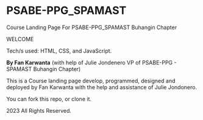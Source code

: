 # PSABE-PPG_SPAMAST
Course Landing Page For PSABE-PPG_SPAMAST Buhangin Chapter

WELCOME

Tech/s used: HTML, CSS, and JavaScript.

**By Fan Karwanta** (with help of Julie Jondenero VP of PSABE-PPG - SPAMAST Buhangin Chapter)

This is a Course landing page develop, programmed, designed and deployed by Fan Karwanta with the help and assistance of Julie Jondonero.

You can fork this repo, or clone it.

2023 All Rights Reserved.

